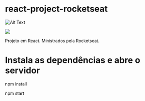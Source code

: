 # react-project-rocketseat

![Alt Text](https://github.com/douglasabnovato/huntweb/blob/master/images/hunt-web.jpg)

![](name-of-giphy.jpg)

Projeto em React. Ministrados pela Rocketseat.

# Instala as dependências e abre o servidor

npm install

npm start
